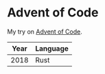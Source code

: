 # Advent of Code


My try on [Advent of Code](https://adventofcode.com).

| Year          | Language      |
| ------------- | ------------- |
| 2018          | Rust          |